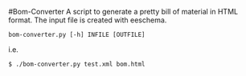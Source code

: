 #Bom-Converter
A script to generate a pretty bill of material in HTML format. The input file is created with eeschema.

```
bom-converter.py [-h] INFILE [OUTFILE]
```

i.e.

```
$ ./bom-converter.py test.xml bom.html
```

